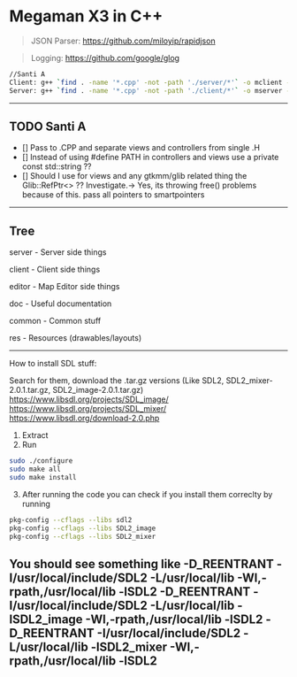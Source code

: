 # Megaman X3 in C++

> JSON Parser: https://github.com/miloyip/rapidjson

> Logging: https://github.com/google/glog


```Bash
//Santi A
Client: g++ `find . -name '*.cpp' -not -path './server/*'` -o mclient -Wall -pipe `pkg-config --cflags --libs gtkmm-3.0 sdl2 SDL2_image SDL2_mixer`
Server: g++ `find . -name '*.cpp' -not -path './client/*'` -o mserver -Wall -pipe `pkg-config --cflags --libs gtkmm-3.0` -std=c++11 -lglog
```

----------------------------
TODO Santi A
----------------------------
- [] Pass to .CPP and separate views and controllers from single .H
- [] Instead of using #define PATH in controllers and views use a private const std::string ??
- [] Should I use for views and any gtkmm/glib related thing the Glib::RefPtr<> ?? Investigate.-> Yes, its throwing free() problems because of this. pass all pointers to smartpointers

-----------------------------
Tree
-----------------------------

server - Server side things

client - Client side things

editor - Map Editor side things

doc - Useful documentation

common - Common stuff

res - Resources (drawables/layouts)

------------------------------
How to install SDL stuff:

Search for them, download the .tar.gz versions (Like SDL2, SDL2_mixer-2.0.1.tar.gz, SDL2_image-2.0.1.tar.gz)
https://www.libsdl.org/projects/SDL_image/
https://www.libsdl.org/projects/SDL_mixer/
https://www.libsdl.org/download-2.0.php

1. Extract
2. Run
```Bash
sudo ./configure
sudo make all
sudo make install
```
3. After running the code you can check if you install them correclty by running
```Bash
pkg-config --cflags --libs sdl2
pkg-config --cflags --libs SDL2_image
pkg-config --cflags --libs SDL2_mixer
```

You should see something like
-D_REENTRANT -I/usr/local/include/SDL2 -L/usr/local/lib -Wl,-rpath,/usr/local/lib -lSDL2
-D_REENTRANT -I/usr/local/include/SDL2 -L/usr/local/lib -lSDL2_image -Wl,-rpath,/usr/local/lib -lSDL2
-D_REENTRANT -I/usr/local/include/SDL2 -L/usr/local/lib -lSDL2_mixer -Wl,-rpath,/usr/local/lib -lSDL2
------------------------------
